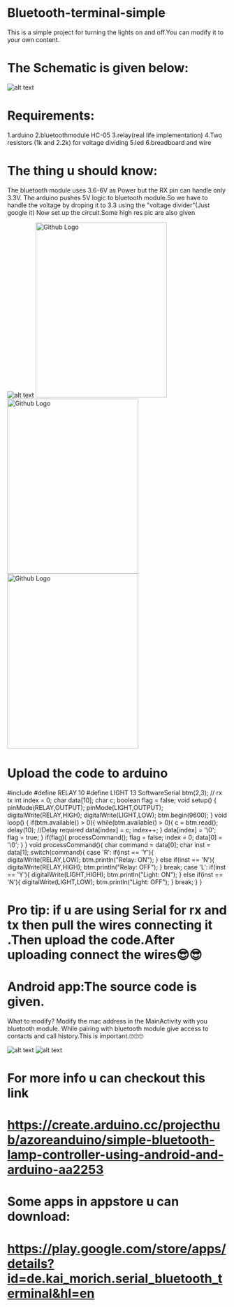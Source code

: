 # Bluetooth-terminal-simple

This is a simple project for turning the lights on and off.You can modify it to your own content.


# The Schematic is given below:
![alt text](https://hackster.imgix.net/uploads/attachments/273065/relay_bb_jHQ48yEvCR.png?auto=compress%2Cformat&w=680&h=510&fit=max)



# Requirements:
  1.arduino 
  2.bluetoothmodule HC-05
  3.relay(real life implementation)
  4.Two resistors (1k and 2.2k) for voltage dividing
  5.led
  6.breadboard and wire
  
  
# The thing u should know:
The bluetooth module uses 3.6-6V as Power but the RX pin can handle only 3.3V.
The arduino pushes 5V logic to bluetooth module.So we have to handle the voltage by droping it to 3.3 using the "voltage divider"(Just google it)
Now set up the circuit.Some high res pic are also given

![alt text](https://github.com/NaheedRayan/Readme-Images/blob/master/Bluetooth%20project%20simple/IMG_20200812_140750.jpg?raw=true)
<img src="https://github.com/NaheedRayan/Readme-Images/blob/master/Bluetooth%20project%20simple/IMG_20200812_140851.jpg?raw=true" width="300" height="400" title="Github Logo">
<img src="https://github.com/NaheedRayan/Readme-Images/blob/master/Bluetooth%20project%20simple/IMG_20200812_140902.jpg?raw=true" width="300" height="400" title="Github Logo">
<img src="https://github.com/NaheedRayan/Readme-Images/blob/master/Bluetooth%20project%20simple/IMG_20200812_140914.jpg?raw=true" width="300" height="400" title="Github Logo">


# Upload the code to arduino
<p>
#include <SoftwareSerial.h> 
#define RELAY 10 
#define LIGHT 13 
SoftwareSerial btm(2,3); // rx tx 
int index = 0; 
char data[10]; 
char c; 
boolean flag = false;
void setup() { 
 pinMode(RELAY,OUTPUT); 
 pinMode(LIGHT,OUTPUT); 
 digitalWrite(RELAY,HIGH); 
 digitalWrite(LIGHT,LOW); 
 btm.begin(9600); 
} 
void loop() { 
   if(btm.available() > 0){ 
     while(btm.available() > 0){ 
          c = btm.read(); 
          delay(10); //Delay required 
          data[index] = c; 
          index++; 
     } 
     data[index] = '\0'; 
     flag = true;   
   }  
   if(flag){ 
     processCommand(); 
     flag = false; 
     index = 0; 
     data[0] = '\0'; 
   } 
} 
void processCommand(){ 
 char command = data[0]; 
 char inst = data[1]; 
 switch(command){ 
   case 'R': 
         if(inst == 'Y'){ 
           digitalWrite(RELAY,LOW); 
           btm.println("Relay: ON"); 
         } 
         else if(inst == 'N'){ 
           digitalWrite(RELAY,HIGH); 
           btm.println("Relay: OFF"); 
         } 
   break; 
   case 'L': 
         if(inst == 'Y'){ 
           digitalWrite(LIGHT,HIGH); 
           btm.println("Light: ON"); 
         } 
         else if(inst == 'N'){ 
           digitalWrite(LIGHT,LOW); 
           btm.println("Light: OFF"); 
         } 
   break; 
 } 
} 
  </p>

# Pro tip: if u are using Serial for rx and tx then pull the wires connecting it .Then upload the code.After uploading connect the wires😎😎

# Android app:The source code is given.
  What to modify? Modify the mac address in the MainActivity with you bluetooth module.
  While pairing with bluetooth module give access to contacts and call history.This is important.🙄🙄🙄 

![alt text](https://github.com/NaheedRayan/Readme-Images/blob/master/Bluetooth%20project%20simple/Screenshot_2020-08-12-14-11-34-168_com.android.settings.jpg?raw=true|width=100)
![alt text](https://github.com/NaheedRayan/Readme-Images/blob/master/Bluetooth%20project%20simple/Screenshot_2020-08-12-14-11-48-953_com.android.settings.jpg?raw=true)

# For more info u can checkout this link
# https://create.arduino.cc/projecthub/azoreanduino/simple-bluetooth-lamp-controller-using-android-and-arduino-aa2253

# Some apps in appstore u can download:
# https://play.google.com/store/apps/details?id=de.kai_morich.serial_bluetooth_terminal&hl=en






